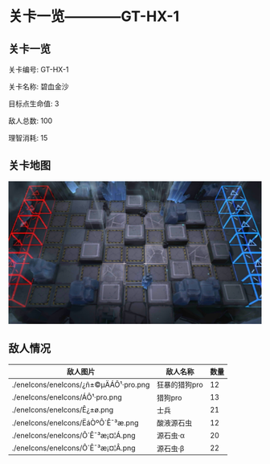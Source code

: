 # 关卡一览————GT-HX-1


## 关卡一览

关卡编号: GT-HX-1

关卡名称: 碧血金沙

目标点生命值: 3

敌人总数: 100

理智消耗: 15


## 关卡地图
![GT-HX-1](./oprMap/GT-HX-1.png)

## 敌人情况

| 敌人图片 | 敌人名称 | 数量  |
|---------|-----|-----|
| ./eneIcons/eneIcons/¿ñ±©µÄÁÔ¹·pro.png| 狂暴的猎狗pro  |   12  |
| ./eneIcons/eneIcons/ÁÔ¹·pro.png| 猎狗pro  |   13  |
| ./eneIcons/eneIcons/Ê¿±ø.png| 士兵  |   21  |
| ./eneIcons/eneIcons/ËáÒºÔ´Ê¯³æ.png| 酸液源石虫  |   12  |
| ./eneIcons/eneIcons/Ô´Ê¯³æ¡¤¦Á.png| 源石虫·α  |   20  |
| ./eneIcons/eneIcons/Ô´Ê¯³æ¡¤¦Â.png| 源石虫·β  |   22  |
